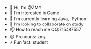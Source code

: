 - 👋 Hi, I’m @ZMY
- 👀 I’m interested in Game
- 🌱 I’m currently learning Java、Python
- 💞️ I’m looking to collaborate on study
- 📫 How to reach me QQ:715487557
- 😄 Pronouns: zmy
- ⚡ Fun fact: student

<!---
ZMY2023yu/ZMY2023yu is a ✨ special ✨ repository because its `README.md` (this file) appears on your GitHub profile.
You can click the Preview link to take a look at your changes.
--->
